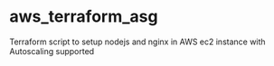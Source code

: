 # aws_terraform_asg
Terraform script to setup nodejs and nginx in AWS ec2 instance with Autoscaling supported
